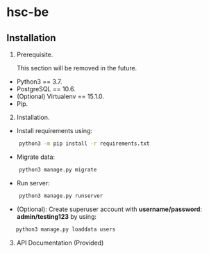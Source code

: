 # hsc-be


## Installation
1. Prerequisite.

    This section will be removed in the future.

 - Python3 == 3.7.
 - PostgreSQL == 10.6.
 - (Optional) Virtualenv == 15.1.0. 
 - Pip.

2. Installation.
 - Install requirements using:
```bash
    python3 -m pip install -r requirements.txt
```
 - Migrate data:
``` bash
    python3 manage.py migrate
```
 
 - Run server:
``` bash
    python3 manage.py runserver
````
 - (Optional): Create superuser account with **username/password**: **admin/testing123** by using:
 
 ``` bash
    python3 manage.py loaddata users
 ```

 3. API Documentation
    (Provided)
